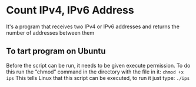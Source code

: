 # Count IPv4, IPv6 Address

It's a program that receives two IPv4 or IPv6 addresses and returns the number of addresses between them

## To tart program on Ubuntu
 Before the script can be run, it needs to be given execute permission. To do this run the “chmod” command in the directory with the file in it: `chmod +x ips`
This tells Linux that this script can be executed, to run it just type: `./ips`
